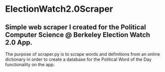 # ElectionWatch2.0Scraper
## Simple web scraper I created for the Political Computer Science @ Berkeley Election Watch 2.0 App. 
The purpose of scraper.py is to scrape words and definitions from an online dictionary in order to create a database for the Political Word of the Day functionality on the app.
